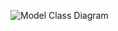![Model Class Diagram](http://www.plantuml.com/plantuml/proxy?cache=no&src=https://raw.githubusercontent.com/lavinrp/BmaBackstage/main/Uml/BmaBackstageModel.plantuml)
